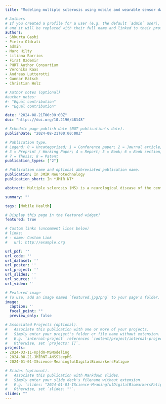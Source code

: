 ```yaml
---
title: "Modeling multiple sclerosis using mobile and wearable sensor data"

# Authors
# If you created a profile for a user (e.g. the default `admin` user), write the username (folder name) here 
# and it will be replaced with their full name and linked to their profile.
authors:
- Shkurta Gashi
- Pietro Oldrati
- admin
- Marc Hilty
- Liliana Barrios
- Firat Ozdemir
- PHRT Author Consortium
- Veronika Kaas
- Andreas Lutterotti
- Gunnar Rätsch
- Christian Holz

# Author notes (optional)
#author_notes:
#- "Equal contribution"
#- "Equal contribution"

date: "2024-08-21T00:00:00Z"
doi: "https://doi.org/10.2196/48148"

# Schedule page publish date (NOT publication's date).
publishDate: "2024-08-21T00:00:00Z"

# Publication type.
# Legend: 0 = Uncategorized; 1 = Conference paper; 2 = Journal article;
# 3 = Preprint / Working Paper; 4 = Report; 5 = Book; 6 = Book section;
# 7 = Thesis; 8 = Patent
publication_types: ["2"]

# Publication name and optional abbreviated publication name.
publication: In JMIR Neurotechnology
publication_short: In *JMIR NT*

abstract: Multiple sclerosis (MS) is a neurological disease of the central nervous system that is the leading cause of non-traumatic disability in young adults. Clinical laboratory tests and neuroimaging studies are the standard methods to diagnose and monitor MS. However, due to infrequent clinic visits, it is fundamental to identify remote and frequent approaches for monitoring MS, which enable timely diagnosis, early access to treatment, and slowing down disease progression. In this work, we investigate the most reliable, clinically useful, and available features derived from mobile and wearable devices as well as their ability to distinguish people with MS (PwMS) from healthy controls, recognize MS disability and fatigue levels. To this end, we formalize clinical knowledge and derive behavioral markers to characterize MS. We evaluate our approach on a dataset we collected from 55 PwMS and 24 healthy controls for a total of 489 days conducted in free-living conditions. The dataset contains wearable sensor data – e.g., heart rate – collected using an arm-worn device, smartphone data – e.g., phone locks – collected through a mobile application, patient health records – e.g., MS type – obtained from the hospital, and self-reports – e.g., fatigue level – collected using validated questionnaires administered via the mobile application. Our results demonstrate the feasibility of using features derived from mobile and wearable sensors to monitor MS. Our findings open up opportunities for continuous monitoring of MS in free-living conditions and can be used to evaluate and guide the effectiveness of treatments, manage the disease, and identify participants for clinical trials.

summary: ""

tags: [Mobile Health]

# Display this page in the Featured widget?
featured: true

# Custom links (uncomment lines below)
# links:
# - name: Custom Link
#   url: http://example.org

url_pdf: ''
url_code: ''
url_dataset: ''
url_poster: ''
url_project: ''
url_slides: ''
url_source: ''
url_video: ''

# Featured image
# To use, add an image named `featured.jpg/png` to your page's folder. 
image:
  caption: ''
  focal_point: ""
  preview_only: false

# Associated Projects (optional).
#   Associate this publication with one or more of your projects.
#   Simply enter your project's folder or file name without extension.
#   E.g. `internal-project` references `content/project/internal-project/index.md`.
#   Otherwise, set `projects: []`.
projects:
- 2024-03-11-npjdm-MSModeling
- 2024-08-21-JMIRNT-ANSSleepMS
- 2024-01-01-IScience-MeaningfulDigitalBiomarkersFatigue

# Slides (optional).
#   Associate this publication with Markdown slides.
#   Simply enter your slide deck's filename without extension.
#   E.g. `slides: "2024-01-01-IScience-MeaningfulDigitalBiomarkersFatigue"` references `content/slides/2024-01-01-IScience-MeaningfulDigitalBiomarkersFatigue/index.md`.
#   Otherwise, set `slides: ""`.
slides: ""
---
```

